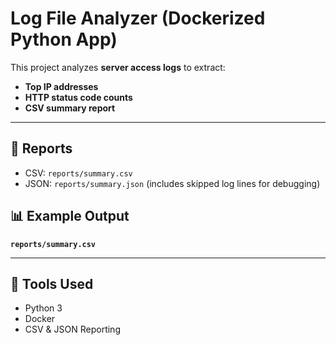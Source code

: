 # Log File Analyzer (Dockerized Python App)

This project analyzes **server access logs** to extract:
- **Top IP addresses**
- **HTTP status code counts**
- **CSV summary report**

---

## 📄 Reports
- CSV: `reports/summary.csv`  
- JSON: `reports/summary.json` (includes skipped log lines for debugging)

## 📊 Example Output

**`reports/summary.csv`**

---

## 📄 Tools Used
- Python 3
- Docker
- CSV & JSON Reporting
